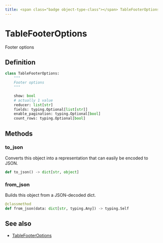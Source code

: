 ```yaml
---
title: <span class="badge object-type-class"></span> TableFooterOptions
---
```

# <span class="badge object-type-class"></span> TableFooterOptions

Footer options

## Definition

```python
class TableFooterOptions:
    """
    Footer options
    """

    show: bool
    # actually 1 value
    reducer: list[str]
    fields: typing.Optional[list[str]]
    enable_pagination: typing.Optional[bool]
    count_rows: typing.Optional[bool]
```
## Methods

### <span class="badge object-method"></span> to_json

Converts this object into a representation that can easily be encoded to JSON.

```python
def to_json() -> dict[str, object]
```

### <span class="badge object-method"></span> from_json

Builds this object from a JSON-decoded dict.

```python
@classmethod
def from_json(data: dict[str, typing.Any]) -> typing.Self
```

## See also

 * <span class="badge builder"></span> [TableFooterOptions](./builder-TableFooterOptions.md)
